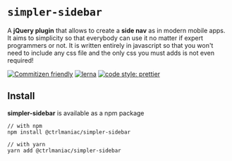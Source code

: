 # `simpler-sidebar`

A **jQuery plugin** that allows to create a **side nav** as in modern mobile apps. It aims to simplicity so that everybody can use it no matter if expert programmers or not. It is written entirely in javascript so that you won't need to include any css file and the only css you must adds is not even required!

[![Commitizen friendly](https://img.shields.io/badge/commitizen-friendly-brightgreen.svg)](http://commitizen.github.io/cz-cli/)
[![lerna](https://img.shields.io/badge/maintained%20with-lerna-cc00ff.svg)](https://lerna.js.org/)
[![code style: prettier](https://img.shields.io/badge/code_style-prettier-ff69b4.svg)](https://github.com/prettier/prettier)

## Install

**simpler-sidebar** is available as a npm package

```shell
// with npm
npm install @ctrlmaniac/simpler-sidebar

// with yarn
yarn add @ctrlmaniac/simpler-sidebar
```
